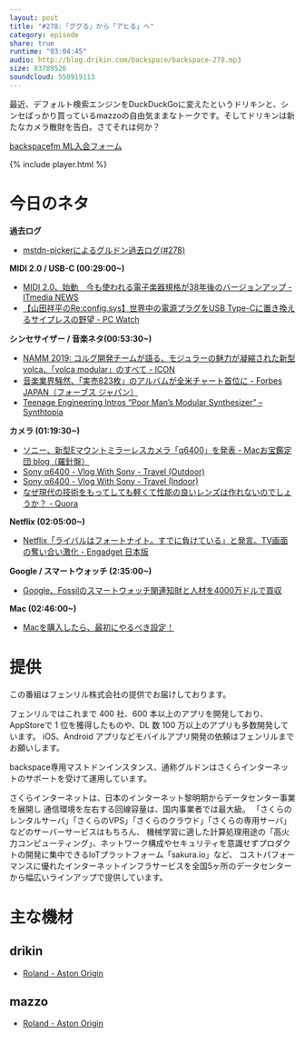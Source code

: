 ```yaml
---
layout: post
title: "#278:「ググる」から「アヒる」へ"
category: episode
share: true
runtime: "03:04:45"
audio: http://blog.drikin.com/backspace/backspace-278.mp3
size: 83789526
soundcloud: 558919113
---
```


最近、デフォルト検索エンジンをDuckDuckGoに変えたというドリキンと、シンセばっかり買っているmazzoの自由気ままなトークです。そしてドリキンは新たなカメラ散財を告白。さてそれは何か？

[backspacefm ML入会フォーム](http://backspace.us11.list-manage.com/subscribe?u=09c933bd3997c1d16dbed156a&id=84b6529b91)

{% include player.html %}


# 今日のネタ
**過去ログ**
* [mstdn-pickerによるグルドン過去ログ(#278)](https://rbtnn.github.io/mstdn-picker/?instance=mstdn.guru&since_id=101441257785017273&max_id=101442061589947792)

**MIDI 2.0 / USB-C (00:29:00~)**
* [MIDI 2.0、始動　今も使われる電子楽器規格が38年後のバージョンアップ - ITmedia NEWS](http://www.itmedia.co.jp/news/articles/1901/19/news019.html)
* [【山田祥平のRe:config.sys】世界中の電源プラグをUSB Type-Cに置き換えるサイプレスの野望 - PC Watch](https://pc.watch.impress.co.jp/docs/column/config/1165069.html)

**シンセサイザー / 音楽ネタ(00:53:30~)**
* [NAMM 2019: コルグ開発チームが語る、モジュラーの魅力が凝縮された新型volca、「volca modular」のすべて - ICON](https://icon.jp/archives/16425)
* [音楽業界騒然、「実売823枚」のアルバムが全米チャート首位に - Forbes JAPAN（フォーブス ジャパン）](https://forbesjapan.com/articles/detail/24972)
* [Teenage Engineering Intros “Poor Man’s Modular Synthesizer” – Synthtopia](http://www.synthtopia.com/content/2019/01/18/teenage-engineering-intros-poor-mans-modular-synthesizer/)

**カメラ (01:19:30~)**
* [ソニー、新型Eマウントミラーレスカメラ「α6400」を発表 - Macお宝鑑定団 blog（羅針盤）](http://www.macotakara.jp/blog/digital_camera/entry-36671.html)
* [Sony α6400 - Vlog With Sony - Travel (Outdoor)](https://youtu.be/RVRMfOsO9MM)
* [Sony α6400 - Vlog With Sony - Travel (Indoor)](https://youtu.be/IHGRyw9NKR0)
* [なぜ現代の技術をもってしても軽くて性能の良いレンズは作れないのでしょうか？ - Quora](https://qr.ae/TUn37e)

**Netflix (02:05:00~)**
* [Netflix「ライバルはフォートナイト。すでに負けている」と発言。TV画面の奪い合い激化 - Engadget 日本版](https://japanese.engadget.com/2019/01/18/netflix-tv/)

**Google / スマートウォッチ (2:35:00~)**
* [Google、Fossilのスマートウォッチ関連知財と人材を4000万ドルで買収](http://www.itmedia.co.jp/news/articles/1901/18/news067.html)

**Mac (02:46:00~)**
* [Macを購入したら、最初にやるべき設定！](https://ischool.co.jp/2019-01-16/)

# 提供

この番組はフェンリル株式会社の提供でお届けしております。

フェンリルではこれまで 400 社、600 本以上のアプリを開発しており、AppStoreで 1 位を獲得したものや、DL 数 100 万以上のアプリも多数開発しています。
iOS、Android アプリなどモバイルアプリ開発の依頼はフェンリルまでお願いします。

backspace専用マストドンインスタンス、通称グルドンはさくらインターネットのサポートを受けて運用しています。

さくらインターネットは、日本のインターネット黎明期からデータセンター事業を展開し
通信環境を左右する回線容量は、国内事業者では最大級。
「さくらのレンタルサーバ」「さくらのVPS」「さくらのクラウド」「さくらの専用サーバ」などのサーバーサービスはもちろん、
機械学習に適した計算処理用途の「高火力コンピューティング」、ネットワーク構成やセキュリティを意識せずプロダクトの開発に集中できるIoTプラットフォーム「sakura.io」など、
コストパフォーマンスに優れたインターネットインフラサービスを全国5ヶ所のデータセンターから幅広いラインアップで提供しています。

# 主な機材

## drikin
* [Roland - Aston Origin](http://amzn.asia/1OwAZ0w)

## mazzo
* [Roland - Aston Origin](http://amzn.asia/1OwAZ0w)
